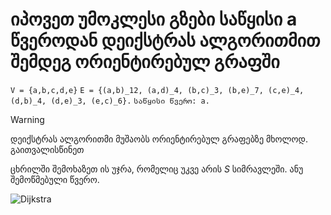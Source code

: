 # იპოვეთ უმოკლესი გზები საწყისი a წვეროდან დეიქსტრას ალგორითმით შემდეგ ორიენტირებულ გრაფში

```V = {a,b,c,d,e}```
```E = {(a,b)_12, (a,d)_4, (b,c)_3, (b,e)_7, (c,e)_4, (d,b)_4, (d,e)_3, (e,c)_6}.```
```საწყისი წვერო: a.```

>[!WARNING]
>დეიქსტრას ალგორითმი მუშაობს ორიენტირებულ გრაფებზე მხოლოდ. გაითვალისწინეთ

ცხრილში შემოხაზეთ ის უჯრა, რომელიც უკვე არის $S$ სიმრავლეში. ანუ შემოწმებული წვერო.

![Dijkstra](https://raw.githubusercontent.com/Nikoloz-code/algoritmebis_ageba/refs/heads/main/finals/3rd%20Variant/Dijkstras-Algorithm.png)
